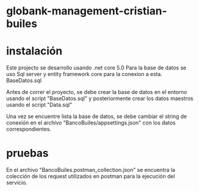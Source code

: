 # globank-management-cristian-builes

# instalación
Este projecto se desarrollo usando .net core 5.0
Para la base de datos se uso Sql server y entity framework core para la conexion a esta.
BaseDatos.sql

Antes de correr el proyecto, se debe crear la base de datos en el entorno usando el script "BaseDatos.sql" y posteriormente crear los datos maestros usando el script "Data.sql"

Una vez se encuentre lista la base de datos, se debe cambiar el string de conexión en el archivo "BancoBuiles/appsettings.json" con los datos correspondientes.

# pruebas
En el archivo "BancoBuiles.postman_collection.json" se encuentra la colección de los request utilizados en postman para la ejecución del servicio.
